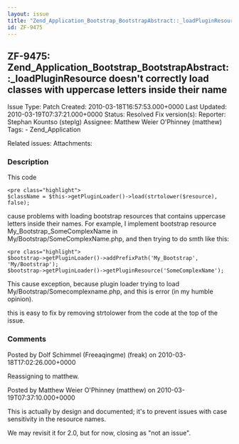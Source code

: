 ```yaml
---
layout: issue
title: "Zend_Application_Bootstrap_BootstrapAbstract::_loadPluginResource doesn't correctly load classes with uppercase letters inside their name"
id: ZF-9475
---
```


ZF-9475: Zend\_Application\_Bootstrap\_BootstrapAbstract::\_loadPluginResource doesn't correctly load classes with uppercase letters inside their name
------------------------------------------------------------------------------------------------------------------------------------------------------

 Issue Type: Patch Created: 2010-03-18T16:57:53.000+0000 Last Updated: 2010-03-19T07:37:21.000+0000 Status: Resolved Fix version(s): 
 Reporter:  Stephan Kountso (steplg)  Assignee:  Matthew Weier O'Phinney (matthew)  Tags: - Zend\_Application
 
 Related issues: 
 Attachments: 
### Description

This code

 
    <pre class="highlight">
    $className = $this->getPluginLoader()->load(strtolower($resource), false);


cause problems with loading bootstrap resources that contains uppercase letters inside their names. For example, I implement bootstrap resource My\_Bootstrap\_SomeComplexName in My/Bootstrap/SomeComplexName.php, and then trying to do smth like this:

 
    <pre class="highlight">
    $bootstrap->getPluginLoader()->addPrefixPath('My_Bootstrap', 'My/Bootstrap');
    $bootstrap->getPluginLoader()->getPluginResource('SomeComplexName');


This cause exception, because plugin loader trying to load My/Bootstrap/Somecomplexname.php, and this is error (in my humble opinion).

this is easy to fix by removing strtolower from the code at the top of the issue.

 

 

### Comments

Posted by Dolf Schimmel (Freeaqingme) (freak) on 2010-03-18T17:02:26.000+0000

Reassigning to matthew.

 

 

Posted by Matthew Weier O'Phinney (matthew) on 2010-03-19T07:37:10.000+0000

This is actually by design and documented; it's to prevent issues with case sensitivity in the resource names.

We may revisit it for 2.0, but for now, closing as "not an issue".

 

 